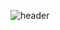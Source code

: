 ![header](https://capsule-render.vercel.app/api?type=slice&color=cce5ee&height=300&section=header&text=SihyunLee&animation=scaleIn&fontColor=5E5E5E&fontSize=90&fontAlignY=50&height=150)

<!--
**syun98/syun98** is a ✨ _special_ ✨ repository because its `README.md` (this file) appears on your GitHub profile.

Here are some ideas to get you started:

- 🔭 I’m currently working on ...
- 🌱 I’m currently learning ...
- 👯 I’m looking to collaborate on ...
- 🤔 I’m looking for help with ...
- 💬 Ask me about ...
- 📫 How to reach me: ...
- 😄 Pronouns: ...
- ⚡ Fun fact: ...
-->

